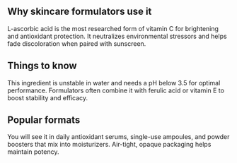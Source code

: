 ## Why skincare formulators use it
L-ascorbic acid is the most researched form of vitamin C for brightening and antioxidant protection. It neutralizes environmental stressors and helps fade discoloration when paired with sunscreen.

## Things to know
This ingredient is unstable in water and needs a pH below 3.5 for optimal performance. Formulators often combine it with ferulic acid or vitamin E to boost stability and efficacy.

## Popular formats
You will see it in daily antioxidant serums, single-use ampoules, and powder boosters that mix into moisturizers. Air-tight, opaque packaging helps maintain potency.
